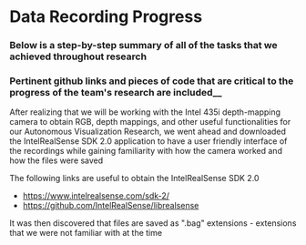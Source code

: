 # Data Recording Progress

### Below is a step-by-step summary of all of the tasks that we achieved throughout research
### Pertinent github links and pieces of code that are critical to the progress of the team's research are included__

After realizing that we will be working with the Intel 435i depth-mapping camera to obtain RGB, depth mappings, and other useful functionalities for our Autonomous Visualization Research, we went ahead and downloaded the IntelRealSense SDK 2.0 application to have a user friendly interface of the recordings while gaining familiarity with how the camera worked and how the files were saved

The following links are useful to obtain the IntelRealSense SDK 2.0 

* https://www.intelrealsense.com/sdk-2/
* https://github.com/IntelRealSense/librealsense


It was then discovered that files are saved as ".bag" extensions - extensions that we were not familiar with at the time


